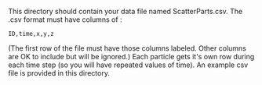 This directory should contain your data file named ScatterParts.csv.  The .csv format must have columns of :

```ID,time,x,y,z```

(The first row of the file must have those columns labeled.  Other columns are OK to include but will be ignored.)  Each particle gets it's own row during each time step (so you will have repeated values of time).  An example csv file is provided in this directory.  
